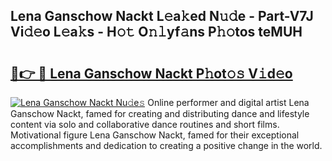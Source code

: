 ## Lena Ganschow Nackt L𝚎a𝚔ed N𝚞𝚍e - Part-V7J Vi𝚍𝚎o L𝚎a𝚔s - H𝚘𝚝 O𝚗𝚕yf𝚊ns P𝚑𝚘tos teMUH

# <h2><a href="http://kfa9nm.oniu.top/?m=Lena+Ganschow+Nackt">🔗👉 🔴 Lena Ganschow Nackt P𝚑ot𝚘𝚜 V𝚒d𝚎o</a></h2>

[![Lena Ganschow Nackt Nu𝚍e𝚜](https://i.imgur.com/0qMVB7G.gif)](http://kfa9nm.oniu.top/?m=Lena+Ganschow+Nackt)
Online performer and digital artist Lena Ganschow Nackt, famed for creating and distributing dance and lifestyle content via solo and collaborative dance routines and short films. Motivational figure Lena Ganschow Nackt, famed for their exceptional accomplishments and dedication to creating a positive change in the world.  

